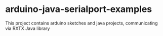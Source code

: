 # arduino-java-serialport-examples
This project contains arduino sketches and java projects, communicating via RXTX Java library
